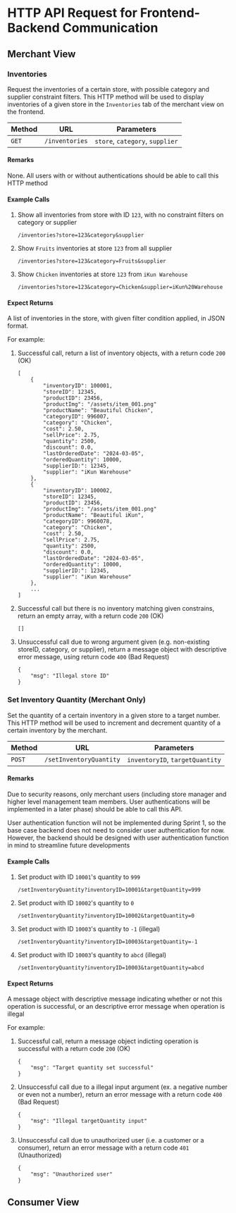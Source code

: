 # HTTP API Request for Frontend-Backend Communication

## Merchant View

### Inventories

Request the inventories of a certain store, with possible category and supplier constraint filters. This HTTP method will be used to display inventories of a given store in the `Inventories` tab of the merchant view on the frontend.

| Method  |      URL       |             Parameters          |
| ------- | -------------  | ------------------------------- |
|  `GET`  | `/inventories` | `store`, `category`, `supplier` |


#### Remarks

None. All users with or without authentications should be able to call this HTTP method


#### Example Calls

1. Show all inventories from store with ID `123`, with no constraint filters on category or supplier

    `/inventories?store=123&category&supplier`

2. Show `Fruits` inventories at store `123` from all supplier

    `/inventories?store=123&category=Fruits&supplier`

3. Show `Chicken` inventories at store `123` from `iKun Warehouse`

    `/inventories?store=123&category=Chicken&supplier=iKun%20Warehouse`


#### Expect Returns

A list of inventories in the store, with given filter condition applied, in JSON format. 

For example:

1. Successful call, return a list of inventory objects, with a return code `200` (OK)

    ```
    [
        {
            "inventoryID": 100001,
            "storeID": 12345,
            "productID": 23456,
            "productImg": "/assets/item_001.png"
            "productName": "Beautiful Chicken",
            "categoryID": 996007,
            "category": "Chicken",
            "cost": 2.50, 
            "sellPrice": 2.75,
            "quantity": 2500,
            "discount": 0.0,
            "lastOrderedDate": "2024-03-05",
            "orderedQuantity": 10000,
            "supplierID:": 12345,
            "supplier": "iKun Warehouse"
        }, 
        {
            "inventoryID": 100002,
            "storeID": 12345,
            "productID": 23456,
            "productImg": "/assets/item_001.png"
            "productName": "Beautiful iKun",
            "categoryID": 9960078,
            "category": "Chicken",
            "cost": 2.50, 
            "sellPrice": 2.75,
            "quantity": 2500,
            "discount": 0.0,
            "lastOrderedDate": "2024-03-05",
            "orderedQuantity": 10000,
            "supplierID:": 12345,
            "supplier": "iKun Warehouse" 
        },
        ...
    ]
    ```

2. Successful call but there is no inventory matching given constrains, return an empty array, with a return code `200` (OK)

    ```
    []
    ```

3. Unsuccessful call due to wrong argument given (e.g. non-existing storeID, category, or supplier), return a message object with descriptive error message, using return code `400` (Bad Request)

    ```
    {
        "msg": "Illegal store ID"
    }
    ```


### Set Inventory Quantity (Merchant Only)

Set the quantity of a certain inventory in a given store to a target number. This HTTP method will be used to increment and decrement quantity of a certain inventory by the merchant.

| Method  |      URL       |             Parameters          |
| ------- | -------------  | ------------------------------- |
| `POST`  | `/setInventoryQuantity` | `inventoryID`, `targetQuantity` |


#### Remarks

Due to security reasons, only merchant users (including store manager and higher level management team members. User authentications will be implemented in a later phase) should be able to call this API.

User authentication function will not be implemented during Sprint 1, so the base case backend does not need to consider user authentication for now. However, the backend should be designed with user authentication function in mind to streamline future developments


#### Example Calls

1. Set product with ID `10001`'s quantity to `999`

    `/setInventoryQuantity?inventoryID=10001&targetQuantity=999`

2. Set product with ID `10002`'s quantity to `0`

    `/setInventoryQuantity?inventoryID=10002&targetQuantity=0`

3. Set product with ID `10003`'s quantity to `-1` (illegal)

    `/setInventoryQuantity?inventoryID=10003&targetQuantity=-1`

4. Set product with ID `10003`'s quantity to `abcd` (illegal)

    `/setInventoryQuantity?inventoryID=10003&targetQuantity=abcd`

#### Expect Returns

A message object with descriptive message indicating whether or not this operation is successful, or an descriptive error message when operation is illegal

For example: 

1. Successful call, return a message object indicting operation is successful with a return code `200` (OK)

    ```
    {
        "msg": "Target quantity set successful"
    }
    ```

2. Unsuccessful call due to a illegal input argument (ex. a negative number or even not a number), return an error message with a return code `400` (Bad Request)

    ```
    {
        "msg": "Illegal targetQuantity input"
    }
    ```

3. Unsuccessful call due to unauthorized user (i.e. a customer or a consumer), return an error message with a return code `401` (Unauthorized)

    ```
    {
        "msg": "Unauthorized user"
    }
    ```


## Consumer View